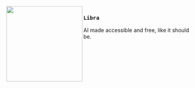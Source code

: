 <img src="https://github.com/libra-hq.png" align="left" width="200"/>

### `Libra`

AI made accessible and free, like it should be.
